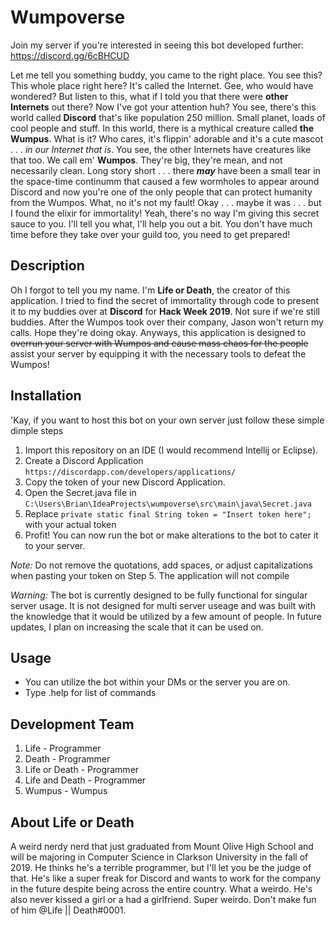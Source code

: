 # Wumpoverse

Join my server if you're interested in seeing this bot developed further: https://discord.gg/6cBHCUD
 
Let me tell you something buddy, you came to the right place. You see this? This whole place right here? It's called the Internet. Gee, who would have wondered? But listen to this, what if I told you that there were **other Internets** out there? Now I've got your attention huh? You see, there's this world called **Discord** that's like population 250 million. Small planet, loads of cool people and stuff. In this world, there is a mythical creature called **the Wumpus**. What is it? Who cares, it's flippin' adorable and it's a cute mascot . . . *in our Internet that is*. You see, the other Internets have creatures like that too. We call em' **Wumpos**. They're big, they're mean, and not necessarily clean. Long story short . . . there ***may*** have been a small tear in the space-time continumm that caused a few wormholes to appear around Discord and now you're one of the only people that can protect humanity from the Wumpos. What, no it's not my fault! Okay . . . maybe it was . . . but I found the elixir for immortality! Yeah, there's no way I'm giving this secret sauce to you. I'll tell you what, I'll help you out a bit. You don't have much time before they take over your guild too, you need to get prepared!

## Description
Oh I forgot to tell you my name. I'm **Life or Death**, the creator of this application. I tried to find the secret of immortality through code to present it to my buddies over at **Discord** for **Hack Week 2019**. Not sure if we're still buddies. After the Wumpos took over their company, Jason won't return my calls. Hope they're doing okay. Anyways, this application is designed to ~~overrun your server with Wumpos and cause mass chaos for the people~~ assist your server by equipping it with the necessary tools to defeat the Wumpos!

## Installation
'Kay, if you want to host this bot on your own server just follow these simple dimple steps

1. Import this repository on an IDE (I would recommend Intellij or Eclipse).
2. Create a Discord Application `https://discordapp.com/developers/applications/`
3. Copy the token of your new Discord Application.
4. Open the Secret.java file in `C:\Users\Brian\IdeaProjects\wumpoverse\src\main\java\Secret.java`
5. Replace `private static final String token = "Insert token here";` with your actual token
6. Profit! You can now run the bot or make alterations to the bot to cater it to your server.

*Note:* Do not remove the quotations, add spaces, or adjust capitalizations when pasting your token on Step 5. The application will not compile

*Warning:* The bot is currently designed to be fully functional for singular server usage. It is not designed for multi server useage and was built with the knowledge that it would be utilized by a few amount of people. In future updates, I plan on increasing the scale that it can be used on.

## Usage
* You can utilize the bot within your DMs or the server you are on.
* Type .help for list of commands

## Development Team

1. Life - Programmer 
2. Death - Programmer
3. Life or Death - Programmer
4. Life and Death - Programmer
5. Wumpus - Wumpus

## About Life or Death
A weird nerdy nerd that just graduated from Mount Olive High School and will be majoring in Computer Science in Clarkson University in the fall of 2019. He thinks he's a terrible programmer, but I'll let you be the judge of that. He's like a super freak for Discord and wants to work for the company in the future despite being across the entire country. What a weirdo. He's also never kissed a girl or a had a girlfriend. Super weirdo. Don't make fun of him @Life || Death#0001.


